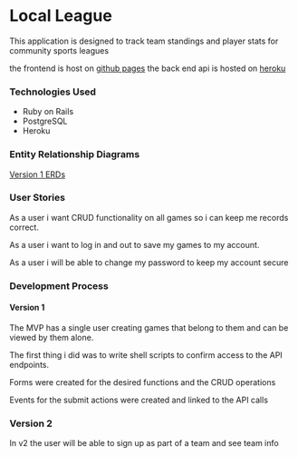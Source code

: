 # Local League

This application is designed to track team standings and player stats
for community sports leagues

the frontend is host on [github pages](https://skinnybuff.github.io/local-league-frontend/)
the back end api is hosted on [heroku](https://local-league.herokuapp.com/)

### Technologies Used
- Ruby on Rails
- PostgreSQL
- Heroku

### Entity Relationship Diagrams
[Version 1 ERDs](https://github.com/skinnybuff/local-league/blob/build/erds/Local%20League%20ERD.pdf)
### User Stories
As a user i want  CRUD functionality on all games so i can keep me records correct.

As a user i want to log in and out to save my games to my account.

As a user i will be able to change my password to keep my account secure


### Development Process
#### Version 1
The MVP has a single user creating games that belong to them and can be viewed by them alone.

The first thing i did was to write shell scripts to confirm access to the API endpoints.

Forms were created for the desired functions and the CRUD operations

Events for the submit actions were created and linked to the API calls

### Version 2
In v2 the user will be able to sign up as part of a team and see team info
